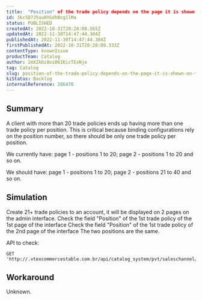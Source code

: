 ```yaml
---
title:  "Position" of the trade policy depends on the page it is shown on the admin interface
id: 3kcSD7J5uuHYGdhBcg1lMa
status: PUBLISHED
createdAt: 2022-10-31T20:28:08.565Z
updatedAt: 2022-11-30T14:47:44.304Z
publishedAt: 2022-11-30T14:47:44.304Z
firstPublishedAt: 2022-10-31T20:28:09.333Z
contentType: knownIssue
productTeam: Catalog
author: 2mXZkbi0oi061KicTExNjo
tag: Catalog
slug: position-of-the-trade-policy-depends-on-the-page-it-is-shown-on-the-admin-interface
kiStatus: Backlog
internalReference: 286470
---
```


## Summary


A client with more than 20 trade policies ends up having more than one trade policy per position. This is critical because binding configurations rely on the position number, so there should be only one trade policy per position.

We currently have:
page 1 - positions 1 to 20; page 2 - positions 1 to 20 and so on.

We should have:
page 1 - positions 1 to 20; page 2 - positions 21 to 40 and so on.


##

## Simulation


Create 21+ trade policies to an account, it will be displayed on 2 pages on the admin interface.
Check the field "Position" of the 1st trade policy of the 1st page of the interface
Check the field "Position" of the 1st trade policy of the 2nd page of the interface
The two positions are the same.

API to check:

    GET 'http://.vtexcommercestable.com.br/api/catalog_system/pvt/saleschannel/list'




##

## Workaround


Unknown.

